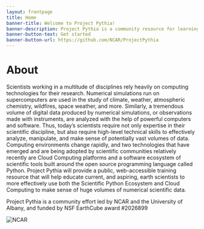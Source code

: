 ```yaml
---
layout: frontpage
title: Home
banner-title: Welcome to Project Pythia!
banner-description: Project Pythia is a community resource for learning how to analyze geosciences data using the Scientific Python Ecosystem.
banner-button-text: Get started
banner-button-url: https://github.com/NCAR/ProjectPythia
---
```


# About

Scientists working in a multitude of disciplines rely heavily on 
computing technologies for their research. Numerical simulations
run on supercomputers are used in the study of climate, weather,
atmospheric chemistry, wildfires, space weather, and more. Similarly, 
a tremendous volume of digital data produced by numerical simulations,
or observations made with instruments, are analyzed with the help
of powerful computers and software. Thus, today’s scientists require
not only expertise in their scientific discipline, but also require
high-level technical skills to effectively analyze, manipulate, and
make sense of potentially vast volumes of data. Computing environments
change rapidly, and two technologies that have emerged and are being
adopted by scientific communities relatively recently are Cloud
Computing platforms and a software ecosystem of scientific tools
built around the open source programming language called Python.
Project Pythia will provide a public, web-accessible training
resource that will help educate current, and aspiring, earth
scientists to more effectively use both the Scientific Python
Ecosystem and Cloud Computing to make sense of huge volumes of
numerical scientific data.

Project Pythia is a community effort led by NCAR and the University
of Albany, and funded by NSF EarthCube award #2026899

![NCAR](../images/NCARLogo.png)
